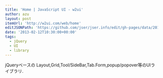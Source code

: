 ```yaml
---
title: 'Home | JavaScript UI - w2ui'
author: azu
layout: post
itemUrl: 'http://w2ui.com/web/home'
editJSONPath: 'https://github.com/jser/jser.info/edit/gh-pages/data/2013/02/index.json'
date: '2013-02-12T10:30:00+00:00'
tags:
  - jQuery
  - UI
  - library
---
```

jQueryベースの
Layout,Grid,Tool/SideBar,Tab.Form,popup/popover等のUIライブラリ.
